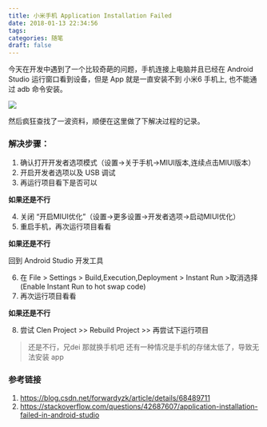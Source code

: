 ```yaml
---
title: 小米手机 Application Installation Failed
date: 2018-01-13 22:34:56
tags: 
categories: 随笔
draft: false
---
```


今天在开发中遇到了一个比较奇葩的问题，手机连接上电脑并且已经在 Android Studio 运行窗口看到设备，但是 App 就是一直安装不到 小米6 手机上, 也不能通过 adb 命令安装。

![](/images/2018/01/01.png)

然后疯狂查找了一波资料，顺便在这里做了下解决过程的记录。

### 解决步骤：

1. 确认打开开发者选项模式（设置->关于手机->MIUI版本,连续点击MIUI版本）
2. 开启开发者选项以及 USB 调试
3. 再运行项目看下是否可以

**如果还是不行**

4. 关闭 “开启MIUI优化”（设置->更多设置->开发者选项->启动MIUI优化）
5. 重启手机，再次运行项目看看

**如果还是不行**

回到 Android Studio 开发工具

6. 在 File > Settings > Build,Execution,Deployment > Instant Run >取消选择 (Enable Instant Run to hot swap code)
7. 再次运行项目看看

**如果还是不行**

8. 尝试 Clen Project >> Rebuild Project >> 再尝试下运行项目

> 还是不行，兄dei 那就换手机吧
> 还有一种情况是手机的存储太低了，导致无法安装 app

### 参考链接

1. https://blog.csdn.net/forwardyzk/article/details/68489711
2. https://stackoverflow.com/questions/42687607/application-installation-failed-in-android-studio

